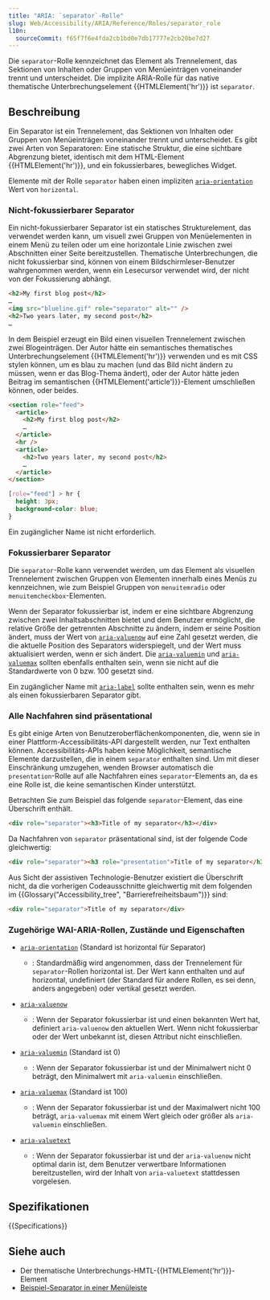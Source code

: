 ```yaml
---
title: "ARIA: `separator`-Rolle"
slug: Web/Accessibility/ARIA/Reference/Roles/separator_role
l10n:
  sourceCommit: f65f7f6e4fda2cb1bd0e7db17777e2cb20be7d27
---
```


Die `separator`-Rolle kennzeichnet das Element als Trennelement, das Sektionen von Inhalten oder Gruppen von Menüeinträgen voneinander trennt und unterscheidet. Die implizite ARIA-Rolle für das native thematische Unterbrechungselement {{HTMLElement('hr')}} ist `separator`.

## Beschreibung

Ein Separator ist ein Trennelement, das Sektionen von Inhalten oder Gruppen von Menüeinträgen voneinander trennt und unterscheidet. Es gibt zwei Arten von Separatoren: Eine statische Struktur, die eine sichtbare Abgrenzung bietet, identisch mit dem HTML-Element {{HTMLElement('hr')}}, und ein fokussierbares, bewegliches Widget.

Elemente mit der Rolle `separator` haben einen impliziten [`aria-orientation`](/de/docs/Web/Accessibility/ARIA/Reference/Attributes/aria-orientation) Wert von `horizontal`.

### Nicht-fokussierbarer Separator

Ein nicht-fokussierbarer Separator ist ein statisches Strukturelement, das verwendet werden kann, um visuell zwei Gruppen von Menüelementen in einem Menü zu teilen oder um eine horizontale Linie zwischen zwei Abschnitten einer Seite bereitzustellen. Thematische Unterbrechungen, die nicht fokussierbar sind, können von einem Bildschirmleser-Benutzer wahrgenommen werden, wenn ein Lesecursor verwendet wird, der nicht von der Fokussierung abhängt.

```html
<h2>My first blog post</h2>
…
<img src="blueline.gif" role="separator" alt="" />
<h2>Two years later, my second post</h2>
…
```

In dem Beispiel erzeugt ein Bild einen visuellen Trennelement zwischen zwei Blogeinträgen. Der Autor hätte ein semantisches thematisches Unterbrechungselement {{HTMLElement('hr')}} verwenden und es mit CSS stylen können, um es blau zu machen (und das Bild nicht ändern zu müssen, wenn er das Blog-Thema ändert), oder der Autor hätte jeden Beitrag im semantischen {{HTMLElement('article')}}-Element umschließen können, oder beides.

```html
<section role="feed">
  <article>
    <h2>My first blog post</h2>
    …
  </article>
  <hr />
  <article>
    <h2>Two years later, my second post</h2>
    …
  </article>
</section>
```

```css
[role="feed"] > hr {
  height: 3px;
  background-color: blue;
}
```

Ein zugänglicher Name ist nicht erforderlich.

### Fokussierbarer Separator

Die `separator`-Rolle kann verwendet werden, um das Element als visuellen Trennelement zwischen Gruppen von Elementen innerhalb eines Menüs zu kennzeichnen, wie zum Beispiel Gruppen von `menuitemradio` oder `menuitemcheckbox`-Elementen.

Wenn der Separator fokussierbar ist, indem er eine sichtbare Abgrenzung zwischen zwei Inhaltsabschnitten bietet und dem Benutzer ermöglicht, die relative Größe der getrennten Abschnitte zu ändern, indem er seine Position ändert, muss der Wert von [`aria-valuenow`](/de/docs/Web/Accessibility/ARIA/Reference/Attributes/aria-valuenow) auf eine Zahl gesetzt werden, die die aktuelle Position des Separators widerspiegelt, und der Wert muss aktualisiert werden, wenn er sich ändert. Die [`aria-valuemin`](/de/docs/Web/Accessibility/ARIA/Reference/Attributes/aria-valuemin) und [`aria-valuemax`](/de/docs/Web/Accessibility/ARIA/Reference/Attributes/aria-valuemax) sollten ebenfalls enthalten sein, wenn sie nicht auf die Standardwerte von 0 bzw. 100 gesetzt sind.

Ein zugänglicher Name mit [`aria-label`](/de/docs/Web/Accessibility/ARIA/Reference/Attributes/aria-label) sollte enthalten sein, wenn es mehr als einen fokussierbaren Separator gibt.

### Alle Nachfahren sind präsentational

Es gibt einige Arten von Benutzeroberflächenkomponenten, die, wenn sie in einer Plattform-Accessibilitäts-API dargestellt werden, nur Text enthalten können. Accessibilitäts-APIs haben keine Möglichkeit, semantische Elemente darzustellen, die in einem `separator` enthalten sind. Um mit dieser Einschränkung umzugehen, wenden Browser automatisch die `presentation`-Rolle auf alle Nachfahren eines `separator`-Elements an, da es eine Rolle ist, die keine semantischen Kinder unterstützt.

Betrachten Sie zum Beispiel das folgende `separator`-Element, das eine Überschrift enthält.

```html
<div role="separator"><h3>Title of my separator</h3></div>
```

Da Nachfahren von `separator` präsentational sind, ist der folgende Code gleichwertig:

```html
<div role="separator"><h3 role="presentation">Title of my separator</h3></div>
```

Aus Sicht der assistiven Technologie-Benutzer existiert die Überschrift nicht, da die vorherigen Codeausschnitte gleichwertig mit dem folgenden im {{Glossary("Accessibility_tree", "Barrierefreiheitsbaum")}} sind:

```html
<div role="separator">Title of my separator</div>
```

### Zugehörige WAI-ARIA-Rollen, Zustände und Eigenschaften

- [`aria-orientation`](/de/docs/Web/Accessibility/ARIA/Reference/Attributes/aria-orientation) (Standard ist horizontal für Separator)

  - : Standardmäßig wird angenommen, dass der Trennelement für `separator`-Rollen horizontal ist. Der Wert kann enthalten und auf horizontal, undefiniert (der Standard für andere Rollen, es sei denn, anders angegeben) oder vertikal gesetzt werden.

- [`aria-valuenow`](/de/docs/Web/Accessibility/ARIA/Reference/Attributes/aria-valuenow)

  - : Wenn der Separator fokussierbar ist und einen bekannten Wert hat, definiert `aria-valuenow` den aktuellen Wert. Wenn nicht fokussierbar oder der Wert unbekannt ist, diesen Attribut nicht einschließen.

- [`aria-valuemin`](/de/docs/Web/Accessibility/ARIA/Reference/Attributes/aria-valuemin) (Standard ist 0)

  - : Wenn der Separator fokussierbar ist und der Minimalwert nicht 0 beträgt, den Minimalwert mit `aria-valuemin` einschließen.

- [`aria-valuemax`](/de/docs/Web/Accessibility/ARIA/Reference/Attributes/aria-valuemax) (Standard ist 100)

  - : Wenn der Separator fokussierbar ist und der Maximalwert nicht 100 beträgt, `aria-valuemax` mit einem Wert gleich oder größer als `aria-valuemin` einschließen.

- [`aria-valuetext`](/de/docs/Web/Accessibility/ARIA/Reference/Attributes/aria-valuetext)
  - : Wenn der Separator fokussierbar ist und der `aria-valuenow` nicht optimal darin ist, dem Benutzer verwertbare Informationen bereitzustellen, wird der Inhalt von `aria-valuetext` stattdessen vorgelesen.

## Spezifikationen

{{Specifications}}

## Siehe auch

- Der thematische Unterbrechungs-HMTL-{{HTMLElement('hr')}}-Element
- [Beispiel-Separator in einer Menüleiste](https://www.w3.org/WAI/ARIA/apg/patterns/menubar/examples/menubar-editor/)
